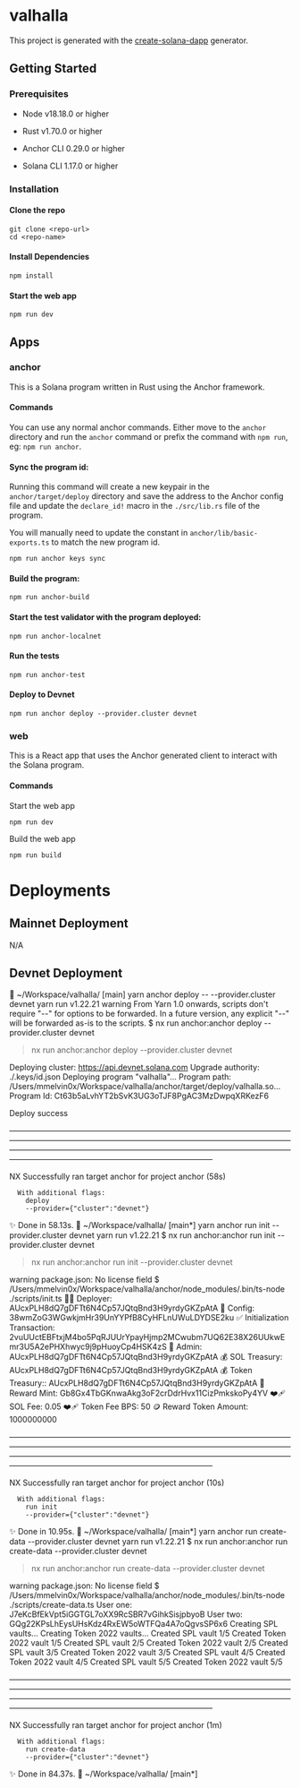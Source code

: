 # valhalla

This project is generated with the [create-solana-dapp](https://github.com/solana-developers/create-solana-dapp) generator.

## Getting Started

### Prerequisites

- Node v18.18.0 or higher

- Rust v1.70.0 or higher
- Anchor CLI 0.29.0 or higher
- Solana CLI 1.17.0 or higher

### Installation

#### Clone the repo

```shell
git clone <repo-url>
cd <repo-name>
```

#### Install Dependencies

```shell
npm install
```

#### Start the web app

```
npm run dev
```

## Apps

### anchor

This is a Solana program written in Rust using the Anchor framework.

#### Commands

You can use any normal anchor commands. Either move to the `anchor` directory and run the `anchor` command or prefix the command with `npm run`, eg: `npm run anchor`.

#### Sync the program id:

Running this command will create a new keypair in the `anchor/target/deploy` directory and save the address to the Anchor config file and update the `declare_id!` macro in the `./src/lib.rs` file of the program.

You will manually need to update the constant in `anchor/lib/basic-exports.ts` to match the new program id.

```shell
npm run anchor keys sync
```

#### Build the program:

```shell
npm run anchor-build
```

#### Start the test validator with the program deployed:

```shell
npm run anchor-localnet
```

#### Run the tests

```shell
npm run anchor-test
```

#### Deploy to Devnet

```shell
npm run anchor deploy --provider.cluster devnet
```

### web

This is a React app that uses the Anchor generated client to interact with the Solana program.

#### Commands

Start the web app

```shell
npm run dev
```

Build the web app

```shell
npm run build
```

# Deployments

## Mainnet Deployment

N/A

## Devnet Deployment

 ~/Workspace/valhalla/ [main] yarn anchor deploy -- --provider.cluster devnet
yarn run v1.22.21
warning From Yarn 1.0 onwards, scripts don't require "--" for options to be forwarded. In a future version, any explicit "--" will be forwarded as-is to the scripts.
$ nx run anchor:anchor deploy --provider.cluster devnet

> nx run anchor:anchor deploy --provider.cluster devnet

Deploying cluster: https://api.devnet.solana.com
Upgrade authority: ./.keys/id.json
Deploying program "valhalla"...
Program path: /Users/mmelvin0x/Workspace/valhalla/anchor/target/deploy/valhalla.so...
Program Id: Ct63b5aLvhYT2bSvK3UG3oTJF8PgAC3MzDwpqXRKezF6

Deploy success

——————————————————————————————————————————————————————————————————————————————————————————————————————————————————————————————————————

NX Successfully ran target anchor for project anchor (58s)

      With additional flags:
        deploy
        --provider={"cluster":"devnet"}

✨ Done in 58.13s.
 ~/Workspace/valhalla/ [main*] yarn anchor run init --provider.cluster devnet
yarn run v1.22.21
$ nx run anchor:anchor run init --provider.cluster devnet

> nx run anchor:anchor run init --provider.cluster devnet

warning package.json: No license field
$ /Users/mmelvin0x/Workspace/valhalla/anchor/node_modules/.bin/ts-node ./scripts/init.ts
👨‍💻 Deployer: AUcxPLH8dQ7gDFTt6N4Cp57JQtqBnd3H9yrdyGKZpAtA
🔐 Config: 38wmZoG3WGwkjmHr39UnYYPfB8CyHFLnUWuLDYDSE2ku
✅ Initialization Transaction: 2vuUUctEBFtxjM4bo5PqRJUUrYpayHjmp2MCwubm7UQ62E38X26UUkwEmr3U5A2ePHXhwyc9j9pHuoyCp4HSK4zS
🐸 Admin: AUcxPLH8dQ7gDFTt6N4Cp57JQtqBnd3H9yrdyGKZpAtA
💰 SOL Treasury: AUcxPLH8dQ7gDFTt6N4Cp57JQtqBnd3H9yrdyGKZpAtA
💰 Token Treasury:: AUcxPLH8dQ7gDFTt6N4Cp57JQtqBnd3H9yrdyGKZpAtA
🫡 Reward Mint: Gb8Gx4TbGKnwaAkg3oF2crDdrHvx11CizPmkskoPy4YV
❤️‍🩹 SOL Fee: 0.05
❤️‍🩹 Token Fee BPS: 50
🪙 Reward Token Amount: 1000000000

——————————————————————————————————————————————————————————————————————————————————————————————————————————————————————————————————————

NX Successfully ran target anchor for project anchor (10s)

      With additional flags:
        run init
        --provider={"cluster":"devnet"}

✨ Done in 10.95s.
 ~/Workspace/valhalla/ [main*] yarn anchor run create-data --provider.cluster devnet
yarn run v1.22.21
$ nx run anchor:anchor run create-data --provider.cluster devnet

> nx run anchor:anchor run create-data --provider.cluster devnet

warning package.json: No license field
$ /Users/mmelvin0x/Workspace/valhalla/anchor/node_modules/.bin/ts-node ./scripts/create-data.ts
User one: J7eKcBfEkVpt5iGGTGL7oXX9RcSBR7vGihkSisjpbyoB
User two: GQg22KPsLhEysUHsKdz4RxEW5oWTFQa4A7oQgvsSP6x6
Creating SPL vaults...
Creating Token 2022 vaults...
Created SPL vault 1/5
Created Token 2022 vault 1/5
Created SPL vault 2/5
Created Token 2022 vault 2/5
Created SPL vault 3/5
Created Token 2022 vault 3/5
Created SPL vault 4/5
Created Token 2022 vault 4/5
Created SPL vault 5/5
Created Token 2022 vault 5/5

——————————————————————————————————————————————————————————————————————————————————————————————————————————————————————————————————————

NX Successfully ran target anchor for project anchor (1m)

      With additional flags:
        run create-data
        --provider={"cluster":"devnet"}

✨ Done in 84.37s.
 ~/Workspace/valhalla/ [main*]
